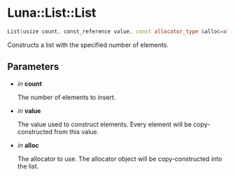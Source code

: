 # Luna::List::List

```c++
List(usize count, const_reference value, const allocator_type &alloc=allocator_type())
```

Constructs a list with the specified number of elements. 



## Parameters
* *in* **count**

    The number of elements to insert. 

* *in* **value**

    The value used to construct elements. Every element will be copy-constructed from this value. 

* *in* **alloc**

    The allocator to use. The allocator object will be copy-constructed into the list. 

